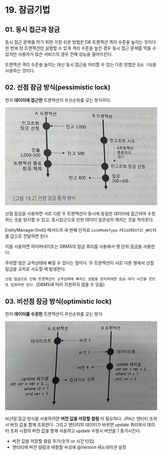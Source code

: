 # 19. 잠금기법
## 01. 동시 접근과 잠금
동시 접근 문제를 막기 위한 가장 쉬운 방법은 DB 트랜잭션 격리 수준을 높이는 것이다. 한 번에 한 트랜잭션만 실행할 수 있게 격리 수준을 높인 경우 동시 접근 문제를 막을 수 있지만 사용자가 많은 서비스의 경우 전체 성능을 떨어뜨린다.

트랜잭션 격리 수준을 높이는 대신 동시 접근을 처리할 수 있는 다른 방법은 `잠금 기법`을 사용하는 것이다.

## 02. 선점 잠금 방식(pessimistic lock)
먼저 __데이터에 접근한__ 트랜잭션이 우선순위를 갖는 방식이다.

<img src="img/선점잠금.png" width="500px">

선점 잠금을 사용하면 서로 다른 두 트랜잭션이 동시에 동일한 데이터에 접근하여 수정하는 것을 방지할 수 있고, 동시접근으로 인한 데이터 일관성이 깨지는 것을 막아준다.

EntityManager.find() 메서드의 세 번째 인자로 `LockModeType.PESSIMISTIC_WRITE` 를 값으로 전달하면 된다.

이를 사용하면 하이버네이트는 DBMS의 잠금 쿼리를 사용해서 행 단위 잠금을 사용한다.

주의할 점은 교착상태에 빠질 수 있다는 점이다. 두 트랜잭션이 서로 다른 행에서 선점 잠금을 교차로 시도할 때 발생한다.

`선점 잠금으로 인해 트랜잭션이 교착상태에 빠지는 상황을 방지하려면 잠금 대기 시간을 힌트로 설정하면 된다.` (DBMS에 따라 지원하지 않을 수 있음)

## 03. 비선점 잠금 방식(optimistic lock) 
먼저 __데이터를 수정한__ 트랜잭션이 우선순위를 갖는 방식

<img src="img/비선점잠금.png" width="500px">

비선점 잠금 방식을 사용하려면 __버전 값을 저장할 컬럼__ 이 필요하다. JPA는 엔티티 조회시 버전 값을 함께 조회한다. 그리고 엔티티의 데이터가 바뀌면 update 쿼리에서 데이터 조회 시점의 버전 값을 함께 사용하고 update 수행시 버전을 1 증가시킨다. 

* 버전 값을 저장할 컬럼 추가(숫자 or 시간 타입)
* 엔티티에 버전 컬럼과 매핑할 속성에 @Version 애노테이션 설정